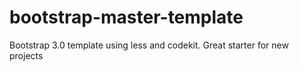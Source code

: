 bootstrap-master-template
=========================

Bootstrap 3.0 template using less and codekit. Great starter for new projects
